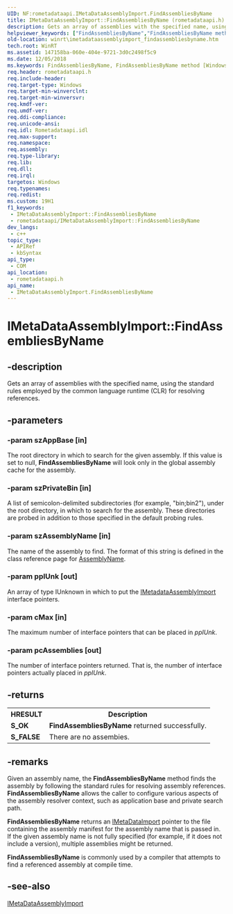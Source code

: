 ```yaml
---
UID: NF:rometadataapi.IMetaDataAssemblyImport.FindAssembliesByName
title: IMetaDataAssemblyImport::FindAssembliesByName (rometadataapi.h)
description: Gets an array of assemblies with the specified name, using the standard rules employed by the common language runtime (CLR) for resolving references.
helpviewer_keywords: ["FindAssembliesByName","FindAssembliesByName method [Windows Runtime]","FindAssembliesByName method [Windows Runtime]","IMetaDataAssemblyImport interface","IMetaDataAssemblyImport interface [Windows Runtime]","FindAssembliesByName method","IMetaDataAssemblyImport.FindAssembliesByName","IMetaDataAssemblyImport::FindAssembliesByName","rometadataapi/IMetaDataAssemblyImport::FindAssembliesByName","winrt.imetadataassemblyimport_findassembliesbyname"]
old-location: winrt\imetadataassemblyimport_findassembliesbyname.htm
tech.root: WinRT
ms.assetid: 147158ba-060e-404e-9721-3d0c2498f5c9
ms.date: 12/05/2018
ms.keywords: FindAssembliesByName, FindAssembliesByName method [Windows Runtime], FindAssembliesByName method [Windows Runtime],IMetaDataAssemblyImport interface, IMetaDataAssemblyImport interface [Windows Runtime],FindAssembliesByName method, IMetaDataAssemblyImport.FindAssembliesByName, IMetaDataAssemblyImport::FindAssembliesByName, rometadataapi/IMetaDataAssemblyImport::FindAssembliesByName, winrt.imetadataassemblyimport_findassembliesbyname
req.header: rometadataapi.h
req.include-header: 
req.target-type: Windows
req.target-min-winverclnt: 
req.target-min-winversvr: 
req.kmdf-ver: 
req.umdf-ver: 
req.ddi-compliance: 
req.unicode-ansi: 
req.idl: Rometadataapi.idl
req.max-support: 
req.namespace: 
req.assembly: 
req.type-library: 
req.lib: 
req.dll: 
req.irql: 
targetos: Windows
req.typenames: 
req.redist: 
ms.custom: 19H1
f1_keywords:
 - IMetaDataAssemblyImport::FindAssembliesByName
 - rometadataapi/IMetaDataAssemblyImport::FindAssembliesByName
dev_langs:
 - c++
topic_type:
 - APIRef
 - kbSyntax
api_type:
 - COM
api_location:
 - rometadataapi.h
api_name:
 - IMetaDataAssemblyImport.FindAssembliesByName
---
```


# IMetaDataAssemblyImport::FindAssembliesByName


## -description

Gets an array of assemblies with the specified name, using the standard rules employed by the common language runtime (CLR) for resolving references.

## -parameters

### -param szAppBase [in]

The root directory in which to search for the given assembly. If this value is set to null, <b>FindAssembliesByName</b> will look only in the global assembly cache for the assembly.

### -param szPrivateBin [in]

A list of semicolon-delimited subdirectories (for example, "bin;bin2"), under the root directory, in which to search for the assembly. These directories are probed in addition to those specified in the default probing rules.

### -param szAssemblyName [in]

The name of the assembly to find. The format of this string is defined in the class reference page for <a href="https://docs.microsoft.com/dotnet/api/system.reflection.assemblyname?redirectedfrom=MSDN">AssemblyName</a>.

### -param ppIUnk [out]

An array of type IUnknown in which to put the <a href="https://docs.microsoft.com/windows/desktop/api/rometadataapi/nn-rometadataapi-imetadataassemblyimport">IMetadataAssemblyImport</a> interface pointers.

### -param cMax [in]

The maximum number of interface pointers that can be placed in <i>ppIUnk</i>.

### -param pcAssemblies [out]

The number of interface pointers returned. That is, the number of interface pointers actually placed in <i>ppIUnk</i>.

## -returns

<table>
<tr>
<th>HRESULT</th>
<th>Description</th>
</tr>
<tr>
<td><b>S_OK</b></td>
<td><b>FindAssembliesByName</b> returned successfully.</td>
</tr>
<tr>
<td><b>S_FALSE</b></td>
<td>There are no assembies.</td>
</tr>
</table>

## -remarks

Given an assembly name, the <b>FindAssembliesByName</b> method finds the assembly by following the standard rules for resolving assembly references. <b>FindAssembliesByName</b> allows the caller to configure various aspects of the assembly resolver context, such as application base and private search path.

<b>FindAssembliesByName</b> returns an <a href="https://docs.microsoft.com/windows/desktop/api/rometadataapi/nn-rometadataapi-imetadataimport">IMetaDataImport</a> pointer to the file containing the assembly manifest for the assembly name that is passed in. If the given assembly name is not fully specified (for example, if it does not include a version), multiple assemblies might be returned.

<b>FindAssembliesByName</b> is commonly used by a compiler that attempts to find a referenced assembly at compile time.

## -see-also

<a href="https://docs.microsoft.com/windows/desktop/api/rometadataapi/nn-rometadataapi-imetadataassemblyimport">IMetaDataAssemblyImport</a>

